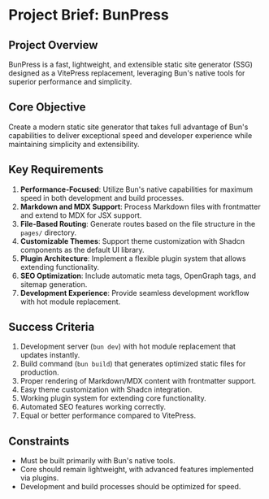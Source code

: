 # Project Brief: BunPress

## Project Overview
BunPress is a fast, lightweight, and extensible static site generator (SSG) designed as a VitePress replacement, leveraging Bun's native tools for superior performance and simplicity.

## Core Objective
Create a modern static site generator that takes full advantage of Bun's capabilities to deliver exceptional speed and developer experience while maintaining simplicity and extensibility.

## Key Requirements
1. **Performance-Focused**: Utilize Bun's native capabilities for maximum speed in both development and build processes.
2. **Markdown and MDX Support**: Process Markdown files with frontmatter and extend to MDX for JSX support.
3. **File-Based Routing**: Generate routes based on the file structure in the `pages/` directory.
4. **Customizable Themes**: Support theme customization with Shadcn components as the default UI library.
5. **Plugin Architecture**: Implement a flexible plugin system that allows extending functionality.
6. **SEO Optimization**: Include automatic meta tags, OpenGraph tags, and sitemap generation.
7. **Development Experience**: Provide seamless development workflow with hot module replacement.

## Success Criteria
1. Development server (`bun dev`) with hot module replacement that updates instantly.
2. Build command (`bun build`) that generates optimized static files for production.
3. Proper rendering of Markdown/MDX content with frontmatter support.
4. Easy theme customization with Shadcn integration.
5. Working plugin system for extending core functionality.
6. Automated SEO features working correctly.
7. Equal or better performance compared to VitePress.

## Constraints
- Must be built primarily with Bun's native tools.
- Core should remain lightweight, with advanced features implemented via plugins.
- Development and build processes should be optimized for speed. 